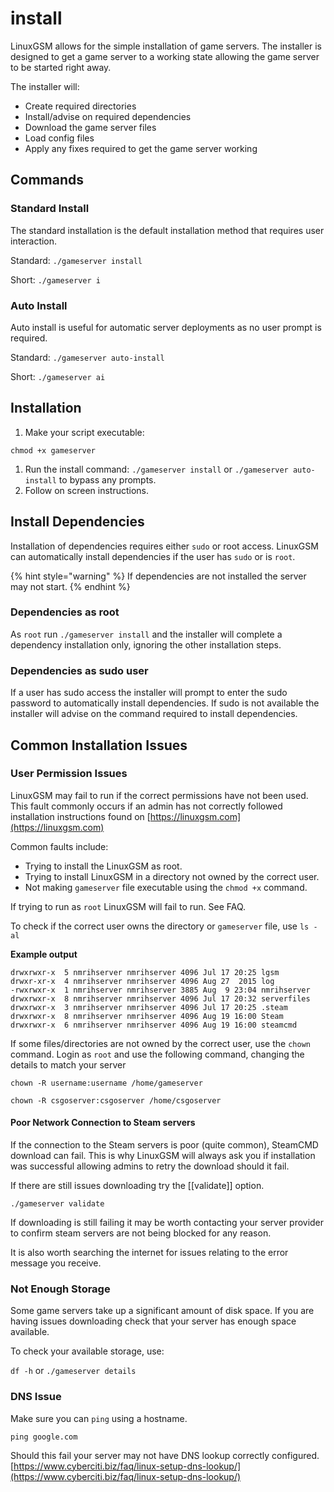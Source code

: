 # install

LinuxGSM allows for the simple installation of game servers. The installer is designed to get a game server to a working state allowing the game server to be started right away.

The installer will:

* Create required directories
* Install/advise on required dependencies
* Download the game server files
* Load config files
* Apply any fixes required to get the game server working

## Commands

### Standard Install

The standard installation is the default installation method that requires user interaction.

Standard: `./gameserver install`

Short: `./gameserver i`

### Auto Install

Auto install is useful for automatic server deployments as no user prompt is required.

Standard: `./gameserver auto-install`

Short: `./gameserver ai`

## Installation

1. Make your script executable:

`chmod +x gameserver`

1. Run the install command: `./gameserver install` or `./gameserver auto-install` to bypass any prompts.
2. Follow on screen instructions.

## Install Dependencies

Installation of dependencies requires either `sudo` or root access. LinuxGSM can automatically install dependencies if the user has `sudo` or is `root`.

{% hint style="warning" %}
If dependencies are not installed the server may not start.
{% endhint %}

### Dependencies as root

As `root` run `./gameserver install` and the installer will complete a dependency installation only, ignoring the other installation steps.

### Dependencies as sudo user

If a user has sudo access the installer will prompt to enter the sudo password to automatically install dependencies. If sudo is not available the installer will advise on the command required to install dependencies.

## Common Installation Issues

### User Permission Issues

LinuxGSM may fail to run if the correct permissions have not been used. This fault commonly occurs if an admin has not correctly followed installation instructions found on [https://linuxgsm.com](https://linuxgsm.com)

Common faults include:

* Trying to install the LinuxGSM as root.
* Trying to install LinuxGSM in a directory not owned by the correct user.
* Not making `gameserver` file executable using the `chmod +x` command.

If trying to run as `root` LinuxGSM will fail to run. See FAQ.

To check if the correct user owns the directory or `gameserver` file, use `ls -al`

**Example output**

```text
drwxrwxr-x  5 nmrihserver nmrihserver 4096 Jul 17 20:25 lgsm
drwxr-xr-x  4 nmrihserver nmrihserver 4096 Aug 27  2015 log
-rwxrwxr-x  1 nmrihserver nmrihserver 3885 Aug  9 23:04 nmrihserver
drwxrwxr-x  8 nmrihserver nmrihserver 4096 Jul 17 20:32 serverfiles
drwxrwxr-x  3 nmrihserver nmrihserver 4096 Jul 17 20:25 .steam
drwxrwxr-x  8 nmrihserver nmrihserver 4096 Aug 19 16:00 Steam
drwxrwxr-x  6 nmrihserver nmrihserver 4096 Aug 19 16:00 steamcmd
```

If some files/directories are not owned by the correct user, use the `chown` command. Login as `root` and use the following command, changing the details to match your server

`chown -R username:username /home/gameserver`

`chown -R csgoserver:csgoserver /home/csgoserver`

#### Poor Network Connection to Steam servers

If the connection to the Steam servers is poor \(quite common\), SteamCMD download can fail. This is why LinuxGSM will always ask you if installation was successful allowing admins to retry the download should it fail.

If there are still issues downloading try the \[\[validate\]\] option.

`./gameserver validate`

If downloading is still failing it may be worth contacting your server provider to confirm steam servers are not being blocked for any reason.

It is also worth searching the internet for issues relating to the error message you receive.

### Not Enough Storage

Some game servers take up a significant amount of disk space. If you are having issues downloading check that your server has enough space available.

To check your available storage, use:

`df -h` or `./gameserver details`

### DNS Issue

Make sure you can `ping` using a hostname.

```text
ping google.com
```

Should this fail your server may not have DNS lookup correctly configured. [https://www.cyberciti.biz/faq/linux-setup-dns-lookup/](https://www.cyberciti.biz/faq/linux-setup-dns-lookup/)

